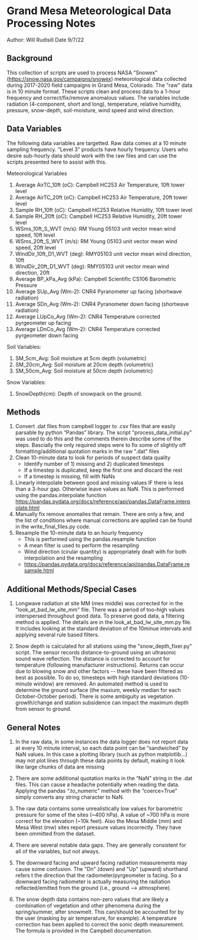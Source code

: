 # Grand Mesa Meteorological Data Processing Notes 
Author: Will Rudisill
Date 9/7/22


## Background
This collection of scripts are used to process NASA "Snowex" (https://snow.nasa.gov/campaigns/snowex) meteorological data collected during 2017-2020 field campaigns in Grand Mesa, Colorado. The "raw" data is in 10 minute format. These scripts clean and process data to a 1-hour frequency and correct/fix/remove anomalous values. The variables include radiation (4-component, short and long), temperature, relative humidity, pressure, snow-depth, soil-moisture, wind speed and wind direction.


## Data Variables 
The following data variables are targetted. Raw data comes at a 10 minute sampling frequency. "Level 3" products have hourly frequency. Users who desire sub-hourly data should work with the raw files and can use the scripts presented here to assist with this. 

Meteorological Variables
1. Average AirTC_10ft (oC): Campbell HC253 Air Temperature, 10ft tower level
2. Average AirTC_20ft (oC): Campbell HC253 Air Temperature, 20ft tower level
3. Sample RH_10ft (oC): Campbell HC253 Relative Humidity, 10ft tower level
4. Sample RH_20ft (oC): Campbell HC253 Relative Humidity, 20ft tower level
5. WSms_10ft_S_WVT (m/s): RM Young 05103 unit vector mean wind speed, 10ft level
6. WSms_20ft_S_WVT (m/s): RM Young 05103 unit vector mean wind speed, 20ft level
7. WindDir_10ft_D1_WVT (deg): RMY05103 unit vector mean wind direction, 10ft
8. WindDir_20ft_D1_WVT (deg): RMY05103 unit vector mean wind direction, 20ft
9. Average BP_kPa_Avg (kPa): Campbell Scientific CS106 Barometric Pressure
10. Average SUp_Avg (Wm-2): CNR4 Pyranometer up facing (shortwave radiation)
11. Average SDn_Avg (Wm-2): CNR4 Pyranometer down facing (shortwave radiation)
12. Average LUpCo_Avg (Wm-2): CNR4 Temperature corrected pyrgeometer up facing
13. Average LDnCo_Avg (Wm-2): CNR4 Temperature corrected pyrgeometer down facing

Soil Variables:
1. SM_5cm_Avg: Soil moisture at 5cm depth (volumetric)
2. SM_20cm_Avg: Soil moisture at 20cm depth (volumetric)
3. SM_50cm_Avg: Soil moisture at 50cm depth (volumetric)

Snow Variables:
1. SnowDepth(cm): Depth of snowpack on the ground. 

## Methods

1. Convert .dat files from campbell logger to .csv files that are easily parsable by python “Pandas” library. The script "process_data_initial.py" was used to do this and the comments therein describe some of the steps. Bascially the only required steps were to fix some of slightly off formatting/additional quotation marks in the raw ".dat" files 
3. Clean 10-minute data to look for periods of suspect data quality 
   * Identify number of 1) missing and 2) duplicated timesteps
   * If a timestep is duplicated, keep the first one and discard the rest  
   * If a timestep is missing, fill with NaNs
4. Linearly interpolate between good and missing values IF there is less than a 3-hour gap. Otherwise leave values as NaN. This is performed using the pandas.interpolate function
https://pandas.pydata.org/docs/reference/api/pandas.DataFrame.interpolate.html
4. Manually fix remove anomalies that remain. There are only a few, and the list of conditions where manual corrections are applied can be found in the write_final_files.py code. 
5. Resample the 10-minute data to an hourly frequency 
   * This is performed using the pandas.resample function
   * A mean filter is used to perform the resampling 
   * Wind direction (cirular quantity) is appropriately dealt with for both interpolation and the resampling 
   * https://pandas.pydata.org/docs/reference/api/pandas.DataFrame.resample.html	

## Additional Methods/Special Cases
1. Longwave radiation at site MM (mes middle) was corrected for in the "look_at_bad_lw_site_mm" file. There was a period of too-high values interspersed throughout good data. To preserve good data, a filtering method is applied. The details are in the look_at_bad_lw_site_mm.py file.  It includes looking at the standard deviation of the 10minue intervals and applying several rule based filters. 

2. Snow depth is calculated for all stations using the "snow_depth_fixer.py" script. The sensor records distance-to-ground using an ultrasonic sound wave reflection. The distance is corrected to account for temperature (following manufacturer instructions). Returns can occur due to blowing snow and other factors -- these have been filtered as best as possible. To do so, timesteps with high standard deviations (10-minute window) are removed. An automated method is used to determine the ground surface (the maxium, weekly median for each October-October period). There is some ambiguity as vegetation growth/change and station subsidence can impact the maximum depth from sensor to ground.


## General Notes
1. In the raw data, in some instances the data logger does not report data at every 10 minute interval, so each data point can be “sandwiched” by NaN values. In this case a plotting library (such as python matplotlib…) may not plot lines through these data points by default, making it look like large chunks of data are missing 

2. There are some additional quotation marks in the “NaN” string in the .dat files. This can cause a headache potentially when reading the data. Applying the pandas “.to_numeric” method with the “coerce=True” simply converts any string character to NaN. 

3. The raw data contains some unrealistically low values for barometric pressure for some of the sites (~400 hPa). A value of ~700 hPa is more correct for the elevation (~10k feet). Also the Mesa Middle (mm) and Mesa West (mw) sites report pressure values incorrectly. They have been ommitted from the dataset. 

4. There are several notable data gaps. They are generally consistent for all of the variables, but not always. 

5. The downward facing and upward facing radiation measurements may cause some confusion. The "Dn" (down) and "Up" (upward) shorthand refers t the direction that the radiometer/pyrgeometer is facing. So a downward facing radiometer is actually measuring the radiation reflected/emitted from the ground (i.e., ground --> atmosphere). 

6. The snow depth data contains non-zero values that are likely a combination of vegetation and other phenomena during the spring/summer, after snowmelt. This can/should be accounted for by the user (masking by air temperature, for example). A temperature correction has been applied to correct the sonic depth measurement. The formula is provided in the Campbell documentation. 



